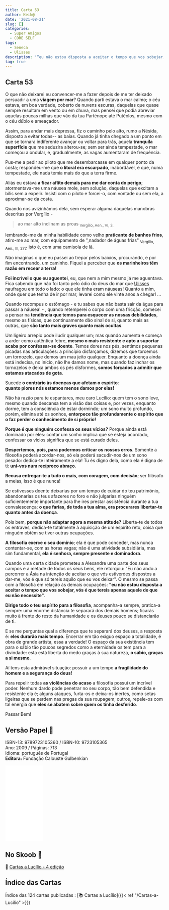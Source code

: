 ```yaml
---
title: Carta 53
author: Keik@
date: '2021-08-21'
slug: []
categories:
  - Super Amigos
  - CORE SELF
tags:
  - Seneca
  - Ulisses
description: '“eu não estou disposta a aceitar o tempo que vos sobejar, vós é que tereis apenas aquele de que eu não necessite”'
tag: true
---
```


## Carta 53

O que não deixarei eu convencer-me a fazer depois de me ter deixado persuadir a uma **viagem por mar**? Quando parti estava o mar calmo; o céu estava, em boa verdade, coberto de nuvens escuras, daquelas que quase sempre resultam em vento ou em chuva, mas pensei que podia abreviar aquelas poucas milhas que vão da tua Parténope até Putéolos, mesmo com o céu dúbio e ameaçador. 

Assim, para andar mais depressa, fiz o caminho pelo alto, rumo a Nésida, disposto a evitar todas-- as baías. Quando já tinha chegado a um ponto em que se tornara indiferente avançar ou voltar para trás, aquela **tranquila superfície** que me seduzira alterou-se; sem ser ainda tempestade, o mar começou a ondular, e, gradualmente, as vagas aumentaram de frequência. 

Pus-me a pedir ao piloto que me desembarcasse em qualquer ponto da costa; respondeu-me que **o litoral era escarpado**, inabordável, e que, numa tempestade, ele nada temia mais do que a terra firme. 

Aliás eu estava **a ficar aflito demais para me dar conta do perigo**; atormentava-me uma náusea mole, sem solução, daquelas que excitam a bílis sem a expelir. Insisti com o piloto e forcei-o, com vontade ou sem ela, a aproximar-se da costa. 

Quando nos avizinhámos dela, sem esperar alguma daquelas manobras descritas por Vergílio -

> ao mar alto inclinam as proas <sub>Vergílio, Aen., VI, 3.</sub>

lembrando-me da minha habilidade como velho **praticante de banhos frios**, atiro-me ao mar, com equipamento de ",nadador de águas frias" <sub>Vergílio, Aen., III, 277.</sub>
isto é, com uma camisola de lã.


Não imaginas o que eu passei ao trepar pelos baixios, procurando, e por fim encontrando, um caminho. Fiquei a perceber que **os marinheiros têm razão em recear a terra!** 

**Foi incrível o que eu aguentei**, eu, que nem a mim mesmo já me aguentava. Fica sabendo que não foi tanto pelo ódio do deus do mar que [Ulisses](https://pt.wikipedia.org/wiki/Odisseu) naufragou em todo o lado: o que ele tinha eram náuseas! Quanto a mim, onde quer que tenha de ir por mar, levarei como ele vinte anos a chegar! ...

Quando recompus o estômago - e tu sabes que não basta sair da água para passar a náusea! - , quando retemperei o corpo com uma fricção, comecei a pensar na **tendência que temos para esquecer as nossas debilidades**, mesmo as físicas, que continuamente dão sinal de si, quanto mais as outras, que **são tanto mais graves quanto mais ocultas**.

 Um ligeiro arrepio pode iludir qualquer um; mas quando aumenta e começa a arder como autêntica febre, **mesmo o mais resistente e apto a suportar acaba por confessar-se doente**. Temos dores nos pés, sentimos pequenas picadas nas articulações: a princípio disfarçamos, dizemos que torcemos um tornozelo, que demos um mau jeito qualquer. Enquanto a doença ainda está indecisa, no início, não lhe damos nome, mas quando faz inchar os tornozelos e deixa ambos os pés disformes, **somos forçados a admitir que estamos atacados de gota**.

Sucede **o contrário às doenças que afetam o espírito**:   
**quanto piores nós estamos menos damos por elas!** 

Não há razão para te espantares, meu caro Lucílio: quem tem o sono leve, mesmo quando descansa tem a visão das coisas e, por vezes, enquanto dorme, tem a consciência de estar dormindo; um sono muito profundo, porém, elimina até os sonhos, **entorpece tão profundamente o espírito que o faz perder o conhecimento de si próprio!** 

**Porque é que ninguém confessa os seus vícios?** Porque ainda está dominado por eles: contar um sonho implica que se esteja acordado, confessar os vícios significa que se está curado deles.  

**Despertemos, pois, para podermos criticar os nossos erros**. Somente a filosofia poderá acordar-nos, só ela poderá sacudir-nos de um sono pesado: dedica-te inteiramente a ela! Tu és digno dela, como ela  é digna de ti: **uni-vos num recíproco abraço**. 

**Recusa entregar-te a tudo o mais, com coragem, com decisão**; ser filósofo a meias, isso é que nunca! 

Se estivesses doente deixarias por um tempo de cuidar do teu património, abandonarias os teus afazeres no foro e não julgarias ninguém suficientemente importante para lhe ires prestar assistência durante a tua convalescença; **o que farias, de toda a tua alma, era procurares libertar-te quanto antes da doença**. 

Pois bem, **porque não adaptar agora a mesma atitude?** Liberta-te de todos os entraves, dedica-te totalmente à aquisição de um espírito reto, coisa que ninguém obtém se tiver outras ocupações. 

**A filosofia exerce o seu domínio**; ela é que pode conceder, mas nunca contentar-se, com as horas vagas; não é uma atividade subsidiária, mas sim fundamental, **ela é senhora, sempre presente e dominadora**. 

Quando uma certa cidade prometeu a Alexandre uma parte dos seus campos e a metade de todos os seus bens, ele retorquiu: "Eu não ando a percorrer a Ásia na intenção de aceitar o que vós estiverdes dispostos a dar-me, vós é que só tereis aquilo que eu vos deixar". O mesmo se passa com a filosofia em relação às demais ocupações: **"eu não estou disposta a aceitar o tempo que vos sobejar, vós é que tereis apenas aquele de que eu não necessite"**. 

**Dirige todo o teu espírito para a filosofia**, acompanha-a sempre, pratica-a sempre: uma enorme distância te separará dos demais homens; ficarás muito à frente do resto da humanidade e os deuses pouco se distanciarão de ti. 

E se me perguntas qual a diferença que te separará dos deuses, a resposta é: **eles durarão mais tempo**. Encerrar em tão exíguo espaço a totalidade, é obra de grande artista, essa a verdade! O espaço da sua existência tem para o sábio tão poucos segredos como a eternidade os tem para a divindade: esta está liberta do medo graças à sua natureza, **o sábio, graças a si mesmo**. 

Aí tens esta admirável situação: possuir a um tempo **a fragilidade do homem e a segurança do deus!**

Para repelir todas **as violências do acaso** a filosofia possui um incrível poder. Nenhum dardo pode penetrar no seu corpo, tão bem defendida e resistente ela é; alguns ataques, furta-os e deixa-os inertes, como setas ligeiras que se perdem nas pregas da sua roupagem; outros, repele-os com tal energia que **eles se abatem sobre quem os tinha desferido**.

Passar Bem!

## Versão Papel :book:

ISBN-13: 9789723105360 / ISBN-10: 9723105365  
Ano: 2009 / Páginas: 713  
Idioma: português de Portugal   
**Editora:** Fundação Calouste Gulbenkian

<iframe style="width:120px;height:240px;" marginwidth="0" marginheight="0" scrolling="no" frameborder="0" src="//ws-na.amazon-adsystem.com/widgets/q?ServiceVersion=20070822&OneJS=1&Operation=GetAdHtml&MarketPlace=BR&source=ac&ref=tf_til&ad_type=product_link&tracking_id=mundodekeika-20&marketplace=amazon&amp;region=BR&placement=9723105365&asins=9723105365&linkId=fb8dc16224bc0c2b7943ec769c5b5905&show_border=true&link_opens_in_new_window=true&price_color=333333&title_color=0066c0&bg_color=ffffff">
    </iframe>


## No Skoob :eagle:

:book: [Cartas a Lucílio - 4 edição](https://www.skoob.com.br/cartas-a-lucilio-37684ed41245.html)


## Índice das Cartas

Índice das 124 cartas publicadas : [📚 Cartas a Lucílio]({{< ref "/Cartas-a-Lucilio" >}})















































